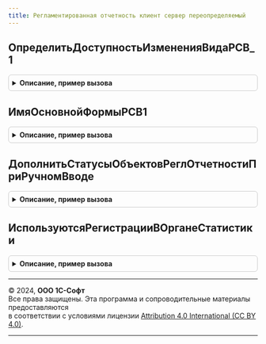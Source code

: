 ```yaml
---
title: Регламентированная отчетность клиент сервер переопределяемый
---
```



## ОпределитьДоступностьИзмененияВидаРСВ_1
<details style="margin: 1em 0; padding: 0.5em; border: 1px solid #ccc; border-radius: 6px;">

<summary style="font-weight: bold; cursor: pointer;">Описание, пример вызова</summary>

```bsl

////////////////////////////////////////////////////////////////////////////////
// Процедуры и функции интерфейса взаимодействия с конфигурациями (библиотеками)
// - потребителями.

// Процедура определяет, будет ли доступно для редактирования поле "ВидДокументаПредставление"
// в форме РСВ-1.
//
// Параметры:
//  Доступность - булево.
//
Процедура ОпределитьДоступностьИзмененияВидаРСВ_1(Доступность) Экспорт
```

Пример вызова
```bsl
РегламентированнаяОтчетностьКлиентСерверПереопределяемый.ОпределитьДоступностьИзмененияВидаРСВ_1(Доступность) 
```
</details>

## ИмяОсновнойФормыРСВ1
<details style="margin: 1em 0; padding: 0.5em; border: 1px solid #ccc; border-radius: 6px;">

<summary style="font-weight: bold; cursor: pointer;">Описание, пример вызова</summary>

```bsl

////////////////////////////////////////////////////////////////////////////////
// Служебные процедуры и функции.

// Функция возвращает имя основной формы ("ОсновнаяФорма" или "ОсновнаяФормаДополнительная"),
// используемой при открытии регл. отчета "РегламентированныйОтчетРСВ1".
// Если в конфигурации-потребителе используется форма подготовки квартальной отчетности в ПФР из БЗКБ,
// то функция должна возвращать форму "ОсновнаяФормаДополнительная", иначе - "ОсновнаяФорма".
//
// Пример:
//  Возврат "ОсновнаяФормаДополнительная";
//
Функция ИмяОсновнойФормыРСВ1() Экспорт
```

Пример вызова
```bsl
Результат = РегламентированнаяОтчетностьКлиентСерверПереопределяемый.ИмяОсновнойФормыРСВ1() 
```
</details>

## ДополнитьСтатусыОбъектовРеглОтчетностиПриРучномВводе
<details style="margin: 1em 0; padding: 0.5em; border: 1px solid #ccc; border-radius: 6px;">

<summary style="font-weight: bold; cursor: pointer;">Описание, пример вызова</summary>

```bsl

// Дополняет массив возможных статусов объектов регламентированной отчетности,
// предназначенных для интерактивного изменения пользователем.
//
// Параметры:
//  Статусы - Массив - статусы (строковые значения), которые можно дополнить.
//  ОбъектРеглОтчетности:
//    Вариант 1. ДокументСсылка, СправочникСсылка - ссылка на объект в регистрах сведений
//               "Журнал отчетов статусы" или "Журнал отправок в контролирующие органы",
//               отображаемый на страницах "Отчеты" и "Уведомления" формы "1С-Отчетность";
//    Вариант 2. ФормаКлиентскогоПриложения - экранная форма объекта регламентированной отчетности.
//
// Пример реализации:
//  Если ТипЗнч(ОбъектРеглОтчетности) = Тип("ФормаКлиентскогоПриложения") Тогда
//  	Если СтрНачинаетсяС(ОбъектРеглОтчетности.ИмяФормы, "Отчет.РегламентированныйОтчетРСВ1") Тогда
//  		Статусы.Добавить("Черновик");
//  	КонецЕсли;
//  ИначеЕсли ТипЗнч(ОбъектРеглОтчетности) = Тип("ДокументСсылка.РегламентированныйОтчет") Тогда
//  	ИсточникОтчета = РегламентированнаяОтчетностьВызовСервера.ИсточникРегламентированногоОтчета(ОбъектРеглОтчетности);
//  	Если ИсточникОтчета = "РегламентированныйОтчетРСВ1" Тогда
//  		Статусы.Добавить("Черновик");
//  	КонецЕсли;
//  КонецЕсли;
//
Процедура ДополнитьСтатусыОбъектовРеглОтчетностиПриРучномВводе(Статусы, ОбъектРеглОтчетности = Неопределено) Экспорт
```

Пример вызова
```bsl
РегламентированнаяОтчетностьКлиентСерверПереопределяемый.ДополнитьСтатусыОбъектовРеглОтчетностиПриРучномВводе(Статусы, ОбъектРеглОтчетности);
```
</details>

## ИспользуютсяРегистрацииВОрганеСтатистики
<details style="margin: 1em 0; padding: 0.5em; border: 1px solid #ccc; border-radius: 6px;">

<summary style="font-weight: bold; cursor: pointer;">Описание, пример вызова</summary>

```bsl

Процедура ИспользуютсяРегистрацииВОрганеСтатистики(ПризнакИспользования) Экспорт
```

Пример вызова
```bsl
РегламентированнаяОтчетностьКлиентСерверПереопределяемый.ИспользуютсяРегистрацииВОрганеСтатистики(ПризнакИспользования) 
```
</details>

---

© 2024, **ООО 1С-Софт**  
Все права защищены. Эта программа и сопроводительные материалы предоставляются  
в соответствии с условиями лицензии [Attribution 4.0 International (CC BY 4.0)](https://creativecommons.org/licenses/by/4.0/legalcode).

---
